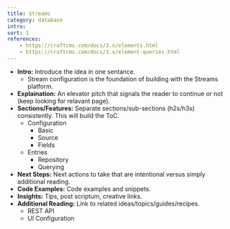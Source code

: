```yaml
---
title: Streams
category: database
intro:
sort: 1
references:
    - https://craftcms.com/docs/3.x/elements.html
    - https://craftcms.com/docs/3.x/element-queries.html
---
```


- **Intro:** Introduce the idea in one sentance.
    - Stream configuration is the foundation of building with the Streams platform.
- **Explaination:** An elevator pitch that signals the reader to continue or not (keep looking for relavant page).
- **Sections/Features:** Separate sections/sub-sections (h2s/h3s) consistently. This will build the ToC.
    - Configuration
        - Basic
        - Source
        - Fields
    - Entries
        - Repository
        - Querying
- **Next Steps:** Next actions to take that are intentional versus simply additional reading.
- **Code Examples:** Code examples and snippets.
- **Insights:** Tips, post scriptum, creative links.
- **Additional Reading:** Link to related ideas/topics/guides/recipes.
    - REST API
    - UI Configuration
